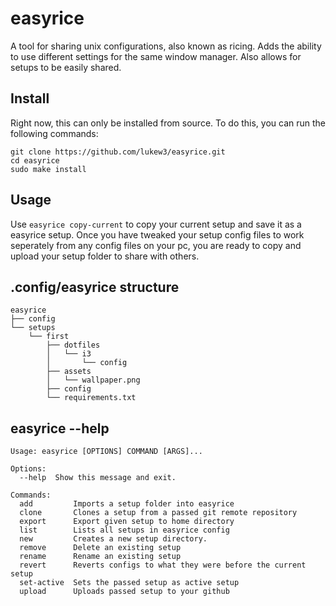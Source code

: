 # easyrice
A tool for sharing unix configurations, also known as ricing. Adds the ability to use different settings for the same window manager. Also allows for setups to be easily shared.

## Install
Right now, this can only be installed from source. To do this, you can run the following commands:
```
git clone https://github.com/lukew3/easyrice.git
cd easyrice
sudo make install
```

## Usage
Use `easyrice copy-current` to copy your current setup and save it as a easyrice setup. Once you have tweaked your setup config files to work seperately from any config files on your pc, you are ready to copy and upload your setup folder to share with others.

## .config/easyrice structure
```
easyrice
├── config
└── setups
    └── first
        ├── dotfiles
        │   └── i3
        │       └── config
        ├── assets
        │   └── wallpaper.png
        ├── config
        └── requirements.txt
```

## easyrice --help
```
Usage: easyrice [OPTIONS] COMMAND [ARGS]...

Options:
  --help  Show this message and exit.

Commands:
  add         Imports a setup folder into easyrice
  clone       Clones a setup from a passed git remote repository
  export      Export given setup to home directory
  list        Lists all setups in easyrice config
  new         Creates a new setup directory.
  remove      Delete an existing setup
  rename      Rename an existing setup
  revert      Reverts configs to what they were before the current setup
  set-active  Sets the passed setup as active setup
  upload      Uploads passed setup to your github
```
